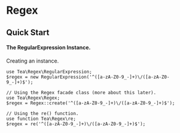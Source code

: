# Regex

## Quick Start

#### The RegularExpression Instance.

Creating an instance.

	use Tea\Regex\RegularExpression;
	$regex = new RegularExpression('^([a-zA-Z0-9_-]+)\/([a-zA-Z0-9_-]+)$');

	// Using the Regex facade class (more about this later).
	use Tea\Regex\Regex;
	$regex = Regex::create('^([a-zA-Z0-9_-]+)\/([a-zA-Z0-9_-]+)$');

	// Using the re() function.
	use function Tea\Regex\re;
	$regex = re('^([a-zA-Z0-9_-]+)\/([a-zA-Z0-9_-]+)$');
